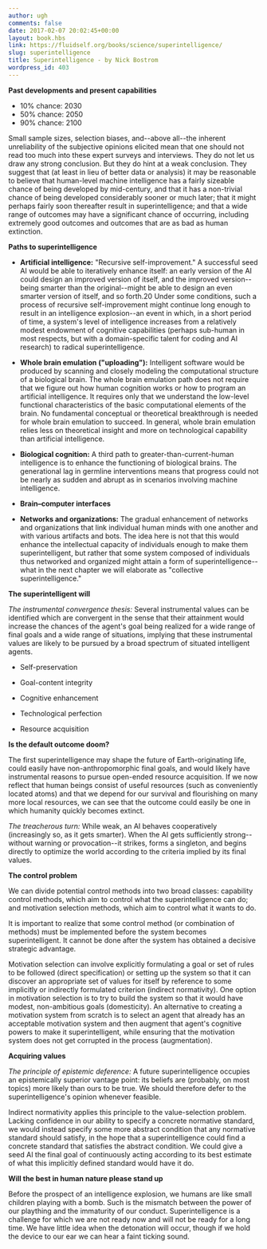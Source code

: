 ```yaml
---
author: ugh
comments: false
date: 2017-02-07 20:02:45+00:00
layout: book.hbs
link: https://fluidself.org/books/science/superintelligence/
slug: superintelligence
title: Superintelligence - by Nick Bostrom
wordpress_id: 403
---
```


**Past developments and present capabilities**

- 10% chance: 2030
- 50% chance: 2050
- 90% chance: 2100

Small sample sizes, selection biases, and--above all--the inherent unreliability of the subjective opinions elicited mean that one should not read too much into these expert surveys and interviews. They do not let us draw any strong conclusion. But they do hint at a weak conclusion. They suggest that (at least in lieu of better data or analysis) it may be reasonable to believe that human-level machine intelligence has a fairly sizeable chance of being developed by mid-century, and that it has a non-trivial chance of being developed considerably sooner or much later; that it might perhaps fairly soon thereafter result in superintelligence; and that a wide range of outcomes may have a significant chance of occurring, including extremely good outcomes and outcomes that are as bad as human extinction.

**Paths to superintelligence**

- **Artificial intelligence:** "Recursive self-improvement." A successful seed AI would be able to iteratively enhance itself: an early version of the AI could design an improved version of itself, and the improved version--being smarter than the original--might be able to design an even smarter version of itself, and so forth.20 Under some conditions, such a process of recursive self-improvement might continue long enough to result in an intelligence explosion--an event in which, in a short period of time, a system's level of intelligence increases from a relatively modest endowment of cognitive capabilities (perhaps sub-human in most respects, but with a domain-specific talent for coding and AI research) to radical superintelligence.

- **Whole brain emulation ("uploading"):** Intelligent software would be produced by scanning and closely modeling the computational structure of a biological brain. The whole brain emulation path does not require that we figure out how human cognition works or how to program an artificial intelligence. It requires only that we understand the low-level functional characteristics of the basic computational elements of the brain. No fundamental conceptual or theoretical breakthrough is needed for whole brain emulation to succeed. In general, whole brain emulation relies less on theoretical insight and more on technological capability than artificial intelligence.

- **Biological cognition:** A third path to greater-than-current-human intelligence is to enhance the functioning of biological brains. The generational lag in germline interventions means that progress could not be nearly as sudden and abrupt as in scenarios involving machine intelligence.

- **Brain–computer interfaces**

- **Networks and organizations:** The gradual enhancement of networks and organizations that link individual human minds with one another and with various artifacts and bots. The idea here is not that this would enhance the intellectual capacity of individuals enough to make them superintelligent, but rather that some system composed of individuals thus networked and organized might attain a form of superintelligence--what in the next chapter we will elaborate as "collective superintelligence."

**The superintelligent will**

_The instrumental convergence thesis:_ Several instrumental values can be identified which are convergent in the sense that their attainment would increase the chances of the agent's goal being realized for a wide range of final goals and a wide range of situations, implying that these instrumental values are likely to be pursued by a broad spectrum of situated intelligent agents.

- Self-preservation

- Goal-content integrity

- Cognitive enhancement

- Technological perfection

- Resource acquisition

**Is the default outcome doom?**

The first superintelligence may shape the future of Earth-originating life, could easily have non-anthropomorphic final goals, and would likely have instrumental reasons to pursue open-ended resource acquisition. If we now reflect that human beings consist of useful resources (such as conveniently located atoms) and that we depend for our survival and flourishing on many more local resources, we can see that the outcome could easily be one in which humanity quickly becomes extinct.

_The treacherous turn:_ While weak, an AI behaves cooperatively (increasingly so, as it gets smarter). When the AI gets sufficiently strong--without warning or provocation--it strikes, forms a singleton, and begins directly to optimize the world according to the criteria implied by its final values.

**The control problem**

We can divide potential control methods into two broad classes: capability control methods, which aim to control what the superintelligence can do; and motivation selection methods, which aim to control what it wants to do.

It is important to realize that some control method (or combination of methods) must be implemented before the system becomes superintelligent. It cannot be done after the system has obtained a decisive strategic advantage.

Motivation selection can involve explicitly formulating a goal or set of rules to be followed (direct specification) or setting up the system so that it can discover an appropriate set of values for itself by reference to some implicitly or indirectly formulated criterion (indirect normativity). One option in motivation selection is to try to build the system so that it would have modest, non-ambitious goals (domesticity). An alternative to creating a motivation system from scratch is to select an agent that already has an acceptable motivation system and then augment that agent's cognitive powers to make it superintelligent, while ensuring that the motivation system does not get corrupted in the process (augmentation).

**Acquiring values**

_The principle of epistemic deference:_ A future superintelligence occupies an epistemically superior vantage point: its beliefs are (probably, on most topics) more likely than ours to be true. We should therefore defer to the superintelligence's opinion whenever feasible.

Indirect normativity applies this principle to the value-selection problem. Lacking confidence in our ability to specify a concrete normative standard, we would instead specify some more abstract condition that any normative standard should satisfy, in the hope that a superintelligence could find a concrete standard that satisfies the abstract condition. We could give a seed AI the final goal of continuously acting according to its best estimate of what this implicitly defined standard would have it do.

**Will the best in human nature please stand up**

Before the prospect of an intelligence explosion, we humans are like small children playing with a bomb. Such is the mismatch between the power of our plaything and the immaturity of our conduct. Superintelligence is a challenge for which we are not ready now and will not be ready for a long time. We have little idea when the detonation will occur, though if we hold the device to our ear we can hear a faint ticking sound.
